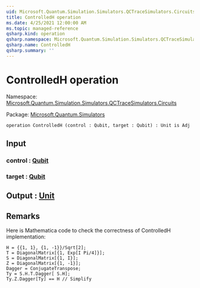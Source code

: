 ```yaml
---
uid: Microsoft.Quantum.Simulation.Simulators.QCTraceSimulators.Circuits.ControlledH
title: ControlledH operation
ms.date: 4/25/2021 12:00:00 AM
ms.topic: managed-reference
qsharp.kind: operation
qsharp.namespace: Microsoft.Quantum.Simulation.Simulators.QCTraceSimulators.Circuits
qsharp.name: ControlledH
qsharp.summary: ''
---
```


# ControlledH operation

Namespace: [Microsoft.Quantum.Simulation.Simulators.QCTraceSimulators.Circuits](xref:Microsoft.Quantum.Simulation.Simulators.QCTraceSimulators.Circuits)

Package: [Microsoft.Quantum.Simulators](https://nuget.org/packages/Microsoft.Quantum.Simulators)




```qsharp
operation ControlledH (control : Qubit, target : Qubit) : Unit is Adj
```


## Input

### control : [Qubit](xref:microsoft.quantum.qsharp.valueliterals#qubit-literals)




### target : [Qubit](xref:microsoft.quantum.qsharp.valueliterals#qubit-literals)





## Output : [Unit](xref:microsoft.quantum.qsharp.valueliterals#unit-literal)



## Remarks

Here is Mathematica code to check the correctness of ControlledH implementation:```H = {{1, 1}, {1, -1}}/Sqrt[2];T = DiagonalMatrix[{1, Exp[I Pi/4]}];S = DiagonalMatrix[{1, I}];Z = DiagonalMatrix[{1, -1}];Dagger = ConjugateTranspose;Ty = S.H.T.Dagger[ S.H];Ty.Z.Dagger[Ty] == H // Simplify```